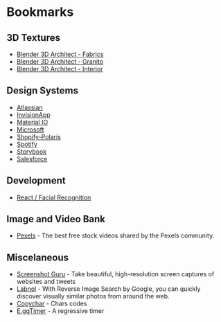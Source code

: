 # Bookmarks

## 3D Textures

- [Blender 3D Architect - Fabrics](https://www.blender3darchitect.com/textures/42-pbr-textures-for-architecture-fabrics/)
- [Blender 3D Architect - Granito](https://www.allanbrito.com/2019/05/20/texturas-pbr-e-mapas-hdr-gratuitos-para-arquitetura/?utm_source=feedburner&utm_medium=feed&utm_campaign=Feed%3A+AllanBrito+%28Allan+Brito%29)
- [Blender 3D Architect - Interior](https://www.blender3darchitect.com/textures/12-free-pbr-textures-for-interiors-tiles/)

## Design Systems

- [Atlassian](https://www.atlassian.design/)
- [InvisionApp](https://www.invisionapp.com/design-system-manager)
- [Material IO](https://material.io/design)
- [Microsoft](https://www.microsoft.com/design/fluent/#/)
- [Shopify-Polaris](https://polaris.shopify.com/)
- [Spotify](https://spotify.design/article/reimagining-design-systems-at-spotify)
- [Storybook](https://storybook.js.org/)
- [Salesforce](https://lightningdesignsystem.com/)

## Development

- [React / Facial Recognition](https://www.smashingmagazine.com/2020/06/facial-recognition-web-application-react/)

## Image and Video Bank

- [Pexels](https://www.pexels.com/videos/) - The best free stock videos shared by the Pexels community.

## Miscelaneous

- [Screenshot Guru](https://screenshot.guru/) - Take beautiful, high-resolution screen captures of websites and tweets
- [Labnol](https://www.labnol.org/reverse/) - With Reverse Image Search by Google, you can quickly discover visually similar photos from around the web.
- [Copychar](https://copychar.cc/) - Chars codes
- [E.ggTimer](https://e.ggtimer.com/) - A regressive timer
